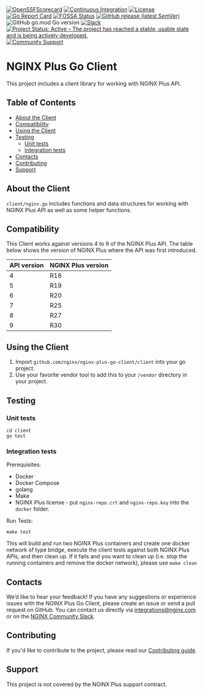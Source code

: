 <!-- markdownlint-disable-next-line first-line-h1 -->
[![OpenSSFScorecard](https://api.securityscorecards.dev/projects/github.com/nginx/nginx-plus-go-client/badge)](https://scorecard.dev/viewer/?uri=github.com/nginx/nginx-plus-go-client)
[![Continuous Integration](https://github.com/nginx/nginx-plus-go-client/workflows/Continuous%20Integration/badge.svg)](https://github.com/nginx/nginx-plus-go-client/actions)
[![License](https://img.shields.io/badge/License-Apache%202.0-blue.svg)](https://opensource.org/licenses/Apache-2.0)
[![Go Report Card](https://goreportcard.com/badge/github.com/nginx/nginx-plus-go-client)](https://goreportcard.com/report/github.com/nginx/nginx-plus-go-client)
[![FOSSA Status](https://app.fossa.com/api/projects/custom%2B5618%2Fgithub.com%2Fnginx%2Fnginx-plus-go-client.svg?type=shield)](https://app.fossa.com/projects/custom%2B5618%2Fgithub.com%2Fnginx%2Fnginx-plus-go-client?ref=badge_shield)
[![GitHub release (latest SemVer)](https://img.shields.io/github/v/release/nginx/nginx-plus-go-client?logo=github&sort=semver)](https://github.com/nginx/nginx-plus-go-client/releases/latest)
![GitHub go.mod Go version](https://img.shields.io/github/go-mod/go-version/nginx/nginx-plus-go-client?logo=go)
[![Slack](https://img.shields.io/badge/slack-nginxcommunity-green?logo=slack)](https://nginxcommunity.slack.com)
[![Project Status: Active – The project has reached a stable, usable state and is being actively developed.](https://www.repostatus.org/badges/latest/active.svg)](https://www.repostatus.org/#active)
[![Community Support](https://badgen.net/badge/support/community/cyan?icon=awesome)](https://github.com/nginx/nginx-plus-go-client/blob/main/SECURITY.md)

# NGINX Plus Go Client

This project includes a client library for working with NGINX Plus API.

<!-- START doctoc generated TOC please keep comment here to allow auto update -->
<!-- DON'T EDIT THIS SECTION, INSTEAD RE-RUN doctoc TO UPDATE -->
## Table of Contents

- [About the Client](#about-the-client)
- [Compatibility](#compatibility)
- [Using the Client](#using-the-client)
- [Testing](#testing)
  - [Unit tests](#unit-tests)
  - [Integration tests](#integration-tests)
- [Contacts](#contacts)
- [Contributing](#contributing)
- [Support](#support)

<!-- END doctoc generated TOC please keep comment here to allow auto update -->

## About the Client

`client/nginx.go` includes functions and data structures for working with NGINX Plus API as well as some helper
functions.

## Compatibility

This Client works against versions 4 to 9 of the NGINX Plus API. The table below shows the version of NGINX Plus where
the API was first introduced.

| API version | NGINX Plus version |
| ----------- | ------------------ |
| 4           | R18                |
| 5           | R19                |
| 6           | R20                |
| 7           | R25                |
| 8           | R27                |
| 9           | R30                |

## Using the Client

1. Import `github.com/nginx/nginx-plus-go-client/client` into your go project.
2. Use your favorite vendor tool to add this to your `/vendor` directory in your project.

## Testing

### Unit tests

```console
cd client
go test
```

### Integration tests

Prerequisites:

- Docker
- Docker Compose
- golang
- Make
- NGINX Plus license - put `nginx-repo.crt` and `nginx-repo.key` into the `docker` folder.

Run Tests:

```console
make test
```

This will build and run two NGINX Plus containers and create one docker network of type bridge, execute the client tests
against both NGINX Plus APIs, and then clean up. If it fails and you want to clean up (i.e. stop the running containers
and remove the docker network), please use `make clean`

## Contacts

We’d like to hear your feedback! If you have any suggestions or experience issues with the NGINX Plus Go Client, please
create an issue or send a pull request on GitHub. You can contact us directly via <integrations@nginx.com> or on the
[NGINX Community Slack](https://nginxcommunity.slack.com).

## Contributing

If you'd like to contribute to the project, please read our [Contributing guide](CONTRIBUTING.md).

## Support

This project is not covered by the NGINX Plus support contract.

